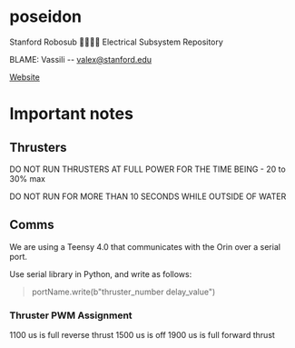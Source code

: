 # poseidon
Stanford Robosub 🏄‍♂️🐳🌊 Electrical Subsystem Repository

BLAME: Vassili -- valex@stanford.edu

[Website](https://www.stanfordrobosub.org/)

# Important notes
## Thrusters
DO NOT RUN THRUSTERS AT FULL POWER FOR THE TIME BEING - 20 to 30% max

DO NOT RUN FOR MORE THAN 10 SECONDS WHILE OUTSIDE OF WATER

## Comms
We are using a Teensy 4.0 that communicates with the Orin over a serial port.

Use serial library in Python, and write as follows:
> portName.write(b"thruster_number delay_value")

### Thruster PWM Assignment
1100 us is full reverse thrust
1500 us is off
1900 us is full forward thrust

